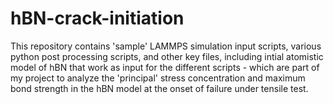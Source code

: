 # hBN-crack-initiation
This repository contains 'sample' LAMMPS simulation input scripts, various python post processing scripts, and other key files, including intial atomistic model of hBN that work as input for the different scripts - which are part of my project to analyze the 'principal' stress concentration and maximum bond strength in the hBN model at the onset of failure under tensile test.
